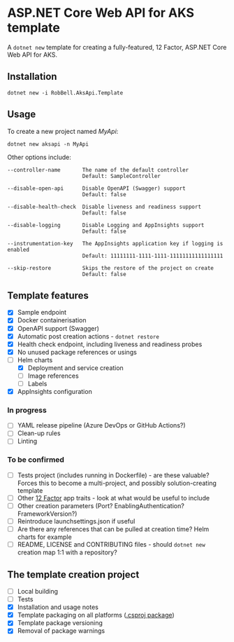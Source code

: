# ASP.NET Core Web API for AKS template

A `dotnet new` template for creating a fully-featured, 12 Factor, ASP.NET Core Web API for AKS.

## Installation

```
dotnet new -i RobBell.AksApi.Template
```

## Usage

To create a new project named *MyApi*:

```
dotnet new aksapi -n MyApi
```

Other options include:

```
--controller-name       The name of the default controller
                        Default: SampleController

--disable-open-api      Disable OpenAPI (Swagger) support
                        Default: false

--disable-health-check  Disable liveness and readiness support
                        Default: false

--disable-logging       Disable Logging and AppInsights support
                        Default: false

--instrumentation-key   The AppInsights application key if logging is enabled
                        Default: 11111111-1111-1111-11111111111111111

--skip-restore          Skips the restore of the project on create
                        Default: false

```

## Template features

- [x] Sample endpoint
- [x] Docker containerisation
- [x] OpenAPI support (Swagger)
- [x] Automatic post creation actions - `dotnet restore`
- [x] Health check endpoint, including liveness and readiness probes
- [x] No unused package references or usings
- [ ] Helm charts
    - [x] Deployment and service creation
    - [ ] Image references
    - [ ] Labels
- [x] AppInsights configuration

### In progress
- [ ] YAML release pipeline (Azure DevOps or GitHub Actions?)
- [ ] Clean-up rules
- [ ] Linting

### To be confirmed

- [ ] Tests project (includes running in Dockerfile) - are these valuable? Forces this to become a multi-project, and possibly solution-creating template
- [ ] Other [12 Factor](https://12factor.net/) app traits - look at what would be useful to include
- [ ] Other creation parameters (Port? EnablingAuthentication? FrameworkVersion?)
- [ ] Reintroduce launchsettings.json if useful
- [ ] Are there any references that can be pulled at creation time? Helm charts for example
- [ ] README, LICENSE and CONTRIBUTING files - should `dotnet new` creation map 1:1 with a repository? 

## The template creation project

- [ ] Local building
- [ ] Tests
- [x] Installation and usage notes
- [x] Template packaging on all platforms ([.csproj package](https://docs.microsoft.com/en-us/dotnet/core/tools/custom-templates#packing-a-template-into-a-nuget-package-nupkg-file))
- [x] Template package versioning
- [x] Removal of package warnings